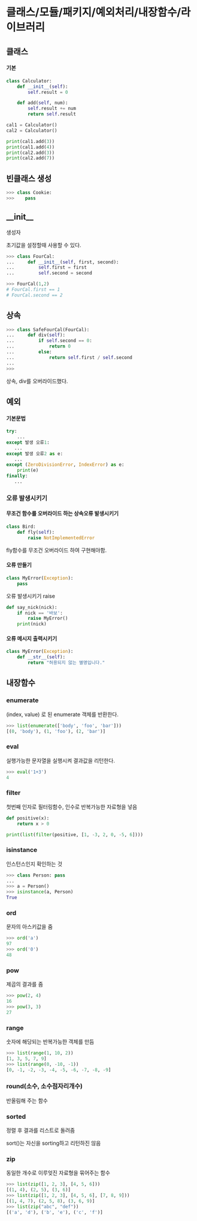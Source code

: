 # 클래스/모듈/패키지/예외처리/내장함수/라이브러리

## 클래스

#### 기본
```python
class Calculator:
    def __init__(self):
        self.result = 0

    def add(self, num):
        self.result += num
        return self.result

cal1 = Calculator()
cal2 = Calculator()

print(cal1.add(3))
print(cal1.add(4))
print(cal2.add(3))
print(cal2.add(7))
```

## 빈클래스 생성
```python
>>> class Cookie:
>>>    pass
```

## \_\_init\_\_

생성자

초기값을 설정할때 사용할 수 있다.

```python
>>> class FourCal:
...     def __init__(self, first, second):
...         self.first = first
...         self.second = second

>>> FourCal(1,2)
# FourCal.first == 1
# FourCal.second == 2
```

## 상속

```python
>>> class SafeFourCal(FourCal):
...     def div(self):
...         if self.second == 0:
...             return 0
...         else:
...             return self.first / self.second
...
>>>
```

상속, div를 오버라이드했다.

## 예외

#### 기본문법
```python
try:
    ...
except 발생 오류1:
   ... 
except 발생 오류2 as e:
   ...
except (ZeroDivisionError, IndexError) as e:
    print(e)
finally:
   ...
```


### 오류 발생시키기

#### 무조건 함수를 오버라이드 하는 상속오류 발생시키기
```python
class Bird:
    def fly(self):
        raise NotImplementedError
```
fly함수를 무조건 오버라이드 하여 구현해야함.

#### 오류 만들기
```python
class MyError(Exception):
    pass
```

오류 발생시키기 raise
```python
def say_nick(nick):
    if nick == '바보':
        raise MyError()
    print(nick)
```

#### 오류 메시지 출력시키기

```python
class MyError(Exception):
    def __str__(self):
        return "허용되지 않는 별명입니다."
```

## 내장함수

### enumerate

(index, value) 로 된 enumerate 객체를 반환한다.
```python
>>> list(enumerate(['body', 'foo', 'bar']))
[(0, 'body'), (1, 'foo'), (2, 'bar')]
```

### eval
실행가능한 문자열을 실행시켜 결과값을 리턴한다.

```python
>>> eval('1+3')
4
```

### filter
첫번째 인자로 필터링함수, 인수로 반복가능한 자료형을 넣음

```python
def positive(x):
    return x > 0

print(list(filter(positive, [1, -3, 2, 0, -5, 6])))
```

### isinstance

인스턴스인지 확인하는 것
```python
>>> class Person: pass
...
>>> a = Person()
>>> isinstance(a, Person)
True
```

### ord

문자의 아스키값을 줌

```python
>>> ord('a')
97
>>> ord('0')
48
```

### pow

제곱의 결과를 줌
```python
>>> pow(2, 4)
16
>>> pow(3, 3)
27
```

### range

숫자에 해당되는 반복가능한 객체를 만듬
```python
>>> list(range(1, 10, 2))
[1, 3, 5, 7, 9]
>>> list(range(0, -10, -1))
[0, -1, -2, -3, -4, -5, -6, -7, -8, -9]
```

### round(소수, 소수점자리개수)

반올림해 주는 함수


### sorted

정렬 후 결과를 리스트로 돌려줌

sort()는 자신을 sorting하고 리턴하진 않음

### zip

동일한 개수로 이루엊진 자료형을 묶어주는 함수

```python
>>> list(zip([1, 2, 3], [4, 5, 6]))
[(1, 4), (2, 5), (3, 6)]
>>> list(zip([1, 2, 3], [4, 5, 6], [7, 8, 9]))
[(1, 4, 7), (2, 5, 8), (3, 6, 9)]
>>> list(zip("abc", "def"))
[('a', 'd'), ('b', 'e'), ('c', 'f')]
```